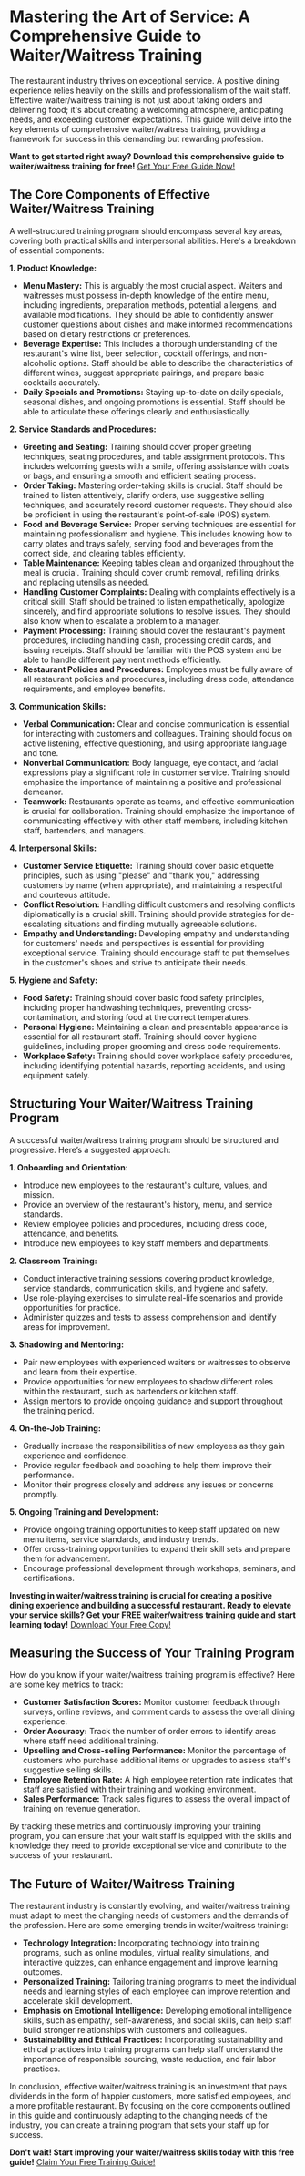 # Mastering the Art of Service: A Comprehensive Guide to Waiter/Waitress Training

The restaurant industry thrives on exceptional service. A positive dining experience relies heavily on the skills and professionalism of the wait staff. Effective waiter/waitress training is not just about taking orders and delivering food; it's about creating a welcoming atmosphere, anticipating needs, and exceeding customer expectations. This guide will delve into the key elements of comprehensive waiter/waitress training, providing a framework for success in this demanding but rewarding profession.

**Want to get started right away? Download this comprehensive guide to waiter/waitress training for free!** [Get Your Free Guide Now!](https://udemywork.com/waiter-waitress-training)

## The Core Components of Effective Waiter/Waitress Training

A well-structured training program should encompass several key areas, covering both practical skills and interpersonal abilities. Here's a breakdown of essential components:

**1. Product Knowledge:**

*   **Menu Mastery:** This is arguably the most crucial aspect. Waiters and waitresses must possess in-depth knowledge of the entire menu, including ingredients, preparation methods, potential allergens, and available modifications. They should be able to confidently answer customer questions about dishes and make informed recommendations based on dietary restrictions or preferences.
*   **Beverage Expertise:** This includes a thorough understanding of the restaurant's wine list, beer selection, cocktail offerings, and non-alcoholic options. Staff should be able to describe the characteristics of different wines, suggest appropriate pairings, and prepare basic cocktails accurately.
*   **Daily Specials and Promotions:** Staying up-to-date on daily specials, seasonal dishes, and ongoing promotions is essential. Staff should be able to articulate these offerings clearly and enthusiastically.

**2. Service Standards and Procedures:**

*   **Greeting and Seating:** Training should cover proper greeting techniques, seating procedures, and table assignment protocols. This includes welcoming guests with a smile, offering assistance with coats or bags, and ensuring a smooth and efficient seating process.
*   **Order Taking:** Mastering order-taking skills is crucial. Staff should be trained to listen attentively, clarify orders, use suggestive selling techniques, and accurately record customer requests. They should also be proficient in using the restaurant's point-of-sale (POS) system.
*   **Food and Beverage Service:** Proper serving techniques are essential for maintaining professionalism and hygiene. This includes knowing how to carry plates and trays safely, serving food and beverages from the correct side, and clearing tables efficiently.
*   **Table Maintenance:** Keeping tables clean and organized throughout the meal is crucial. Training should cover crumb removal, refilling drinks, and replacing utensils as needed.
*   **Handling Customer Complaints:** Dealing with complaints effectively is a critical skill. Staff should be trained to listen empathetically, apologize sincerely, and find appropriate solutions to resolve issues. They should also know when to escalate a problem to a manager.
*   **Payment Processing:** Training should cover the restaurant's payment procedures, including handling cash, processing credit cards, and issuing receipts. Staff should be familiar with the POS system and be able to handle different payment methods efficiently.
*   **Restaurant Policies and Procedures:** Employees must be fully aware of all restaurant policies and procedures, including dress code, attendance requirements, and employee benefits.

**3. Communication Skills:**

*   **Verbal Communication:** Clear and concise communication is essential for interacting with customers and colleagues. Training should focus on active listening, effective questioning, and using appropriate language and tone.
*   **Nonverbal Communication:** Body language, eye contact, and facial expressions play a significant role in customer service. Training should emphasize the importance of maintaining a positive and professional demeanor.
*   **Teamwork:** Restaurants operate as teams, and effective communication is crucial for collaboration. Training should emphasize the importance of communicating effectively with other staff members, including kitchen staff, bartenders, and managers.

**4. Interpersonal Skills:**

*   **Customer Service Etiquette:** Training should cover basic etiquette principles, such as using "please" and "thank you," addressing customers by name (when appropriate), and maintaining a respectful and courteous attitude.
*   **Conflict Resolution:** Handling difficult customers and resolving conflicts diplomatically is a crucial skill. Training should provide strategies for de-escalating situations and finding mutually agreeable solutions.
*   **Empathy and Understanding:** Developing empathy and understanding for customers' needs and perspectives is essential for providing exceptional service. Training should encourage staff to put themselves in the customer's shoes and strive to anticipate their needs.

**5. Hygiene and Safety:**

*   **Food Safety:** Training should cover basic food safety principles, including proper handwashing techniques, preventing cross-contamination, and storing food at the correct temperatures.
*   **Personal Hygiene:** Maintaining a clean and presentable appearance is essential for all restaurant staff. Training should cover hygiene guidelines, including proper grooming and dress code requirements.
*   **Workplace Safety:** Training should cover workplace safety procedures, including identifying potential hazards, reporting accidents, and using equipment safely.

## Structuring Your Waiter/Waitress Training Program

A successful waiter/waitress training program should be structured and progressive. Here’s a suggested approach:

**1. Onboarding and Orientation:**

*   Introduce new employees to the restaurant's culture, values, and mission.
*   Provide an overview of the restaurant's history, menu, and service standards.
*   Review employee policies and procedures, including dress code, attendance, and benefits.
*   Introduce new employees to key staff members and departments.

**2. Classroom Training:**

*   Conduct interactive training sessions covering product knowledge, service standards, communication skills, and hygiene and safety.
*   Use role-playing exercises to simulate real-life scenarios and provide opportunities for practice.
*   Administer quizzes and tests to assess comprehension and identify areas for improvement.

**3. Shadowing and Mentoring:**

*   Pair new employees with experienced waiters or waitresses to observe and learn from their expertise.
*   Provide opportunities for new employees to shadow different roles within the restaurant, such as bartenders or kitchen staff.
*   Assign mentors to provide ongoing guidance and support throughout the training period.

**4. On-the-Job Training:**

*   Gradually increase the responsibilities of new employees as they gain experience and confidence.
*   Provide regular feedback and coaching to help them improve their performance.
*   Monitor their progress closely and address any issues or concerns promptly.

**5. Ongoing Training and Development:**

*   Provide ongoing training opportunities to keep staff updated on new menu items, service standards, and industry trends.
*   Offer cross-training opportunities to expand their skill sets and prepare them for advancement.
*   Encourage professional development through workshops, seminars, and certifications.

**Investing in waiter/waitress training is crucial for creating a positive dining experience and building a successful restaurant. Ready to elevate your service skills? Get your FREE waiter/waitress training guide and start learning today!** [Download Your Free Copy!](https://udemywork.com/waiter-waitress-training)

## Measuring the Success of Your Training Program

How do you know if your waiter/waitress training program is effective? Here are some key metrics to track:

*   **Customer Satisfaction Scores:** Monitor customer feedback through surveys, online reviews, and comment cards to assess the overall dining experience.
*   **Order Accuracy:** Track the number of order errors to identify areas where staff need additional training.
*   **Upselling and Cross-selling Performance:** Monitor the percentage of customers who purchase additional items or upgrades to assess staff's suggestive selling skills.
*   **Employee Retention Rate:** A high employee retention rate indicates that staff are satisfied with their training and working environment.
*   **Sales Performance:** Track sales figures to assess the overall impact of training on revenue generation.

By tracking these metrics and continuously improving your training program, you can ensure that your wait staff is equipped with the skills and knowledge they need to provide exceptional service and contribute to the success of your restaurant.

## The Future of Waiter/Waitress Training

The restaurant industry is constantly evolving, and waiter/waitress training must adapt to meet the changing needs of customers and the demands of the profession. Here are some emerging trends in waiter/waitress training:

*   **Technology Integration:** Incorporating technology into training programs, such as online modules, virtual reality simulations, and interactive quizzes, can enhance engagement and improve learning outcomes.
*   **Personalized Training:** Tailoring training programs to meet the individual needs and learning styles of each employee can improve retention and accelerate skill development.
*   **Emphasis on Emotional Intelligence:** Developing emotional intelligence skills, such as empathy, self-awareness, and social skills, can help staff build stronger relationships with customers and colleagues.
*   **Sustainability and Ethical Practices:** Incorporating sustainability and ethical practices into training programs can help staff understand the importance of responsible sourcing, waste reduction, and fair labor practices.

In conclusion, effective waiter/waitress training is an investment that pays dividends in the form of happier customers, more satisfied employees, and a more profitable restaurant. By focusing on the core components outlined in this guide and continuously adapting to the changing needs of the industry, you can create a training program that sets your staff up for success.

**Don't wait! Start improving your waiter/waitress skills today with this free guide!** [Claim Your Free Training Guide!](https://udemywork.com/waiter-waitress-training)
